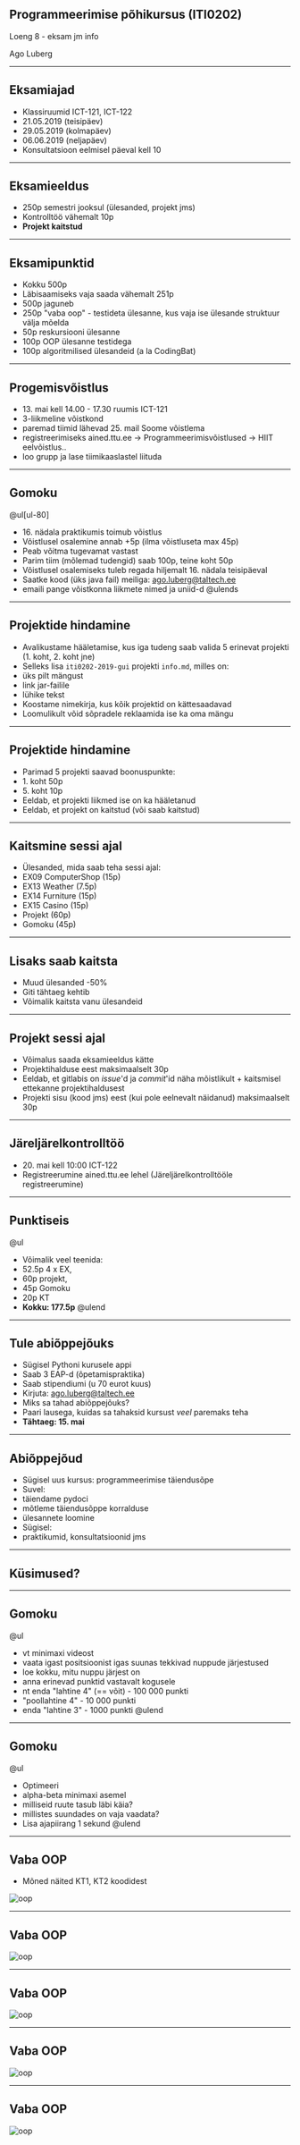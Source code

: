 ## Programmeerimise põhikursus (ITI0202)

Loeng 8 - eksam jm info

Ago Luberg

---

## Eksamiajad

- Klassiruumid ICT-121, ICT-122
- 21.05.2019 (teisipäev)
- 29.05.2019 (kolmapäev)
- 06.06.2019 (neljapäev)
- Konsultatsioon eelmisel päeval kell 10

---

## Eksamieeldus

- 250p semestri jooksul (ülesanded, projekt jms)
- Kontrolltöö vähemalt 10p
- **Projekt kaitstud**

---

## Eksamipunktid

- Kokku 500p
- Läbisaamiseks vaja saada vähemalt 251p
- 500p jaguneb
 - 250p "vaba oop" - testideta ülesanne, kus vaja ise ülesande struktuur välja mõelda
 - 50p reskursiooni ülesanne
 - 100p OOP ülesanne testidega
 - 100p algoritmilised ülesandeid (a la CodingBat)
 
---

## Progemisvõistlus

- 13\. mai kell 14.00 - 17.30 ruumis ICT-121
- 3-liikmeline võistkond
- paremad tiimid lähevad 25. mail Soome võistlema
- registreerimiseks ained.ttu.ee -> Programmeerimisvõistlused -> HIIT eelvõistlus..
- loo grupp ja lase tiimikaaslastel liituda

---

## Gomoku

@ul[ul-80]
- 16\. nädala praktikumis toimub võistlus
- Võistlusel osalemine annab +5p (ilma võistluseta max 45p)
- Peab võitma tugevamat vastast
- Parim tiim (mõlemad tudengid) saab 100p, teine koht 50p
- Võistlusel osalemiseks tuleb regada hiljemalt 16. nädala teisipäeval
- Saatke kood (üks java fail) meiliga: ago.luberg@taltech.ee
 - emaili pange võistkonna liikmete nimed ja uniid-d
@ulends

---

## Projektide hindamine

- Avalikustame hääletamise, kus iga tudeng saab valida 5 erinevat projekti (1. koht, 2. koht jne)
- Selleks lisa `iti0202-2019-gui` projekti `info.md`, milles on:
 - üks pilt mängust
 - link jar-failile
 - lühike tekst
- Koostame nimekirja, kus kõik projektid on kättesaadavad
- Loomulikult võid sõpradele reklaamida ise ka oma mängu

---

## Projektide hindamine

- Parimad 5 projekti saavad boonuspunkte:
 - 1\. koht 50p
 - 5\. koht 10p
- Eeldab, et projekti liikmed ise on ka hääletanud
- Eeldab, et projekt on kaitstud (või saab kaitstud)

---

## Kaitsmine sessi ajal

- Ülesanded, mida saab teha sessi ajal:
 - EX09 ComputerShop (15p)
 - EX13 Weather (7.5p)
 - EX14 Furniture (15p)
 - EX15 Casino (15p)
 - Projekt (60p)
 - Gomoku (45p)
 
---

## Lisaks saab kaitsta

- Muud ülesanded -50%
- Giti tähtaeg kehtib
- Võimalik kaitsta vanu ülesandeid

---

## Projekt sessi ajal

- Võimalus saada eksamieeldus kätte
- Projektihalduse eest maksimaalselt 30p
 - Eeldab, et gitlabis on *issue*'d ja *commit*'id näha mõistlikult + kaitsmisel ettekanne projektihaldusest
- Projekti sisu (kood jms) eest (kui pole eelnevalt näidanud) maksimaalselt 30p

---

## Järeljärelkontrolltöö

- 20\. mai kell 10:00 ICT-122
- Registreerumine ained.ttu.ee lehel (Järeljärelkontrolltööle registreerumine)

---

## Punktiseis

@ul
- Võimalik veel teenida:
 - 52.5p 4 x EX, 
 - 60p projekt, 
 - 45p Gomoku
 - 20p KT
- **Kokku: 177.5p**
@ulend

---

## Tule abiõppejõuks

- Sügisel Pythoni kurusele appi
- Saab 3 EAP-d (õpetamispraktika)
- Saab stipendiumi (u 70 eurot kuus)
- Kirjuta: ago.luberg@taltech.ee
 - Miks sa tahad abiõppejõuks?
 - Paari lausega, kuidas sa tahaksid kursust *veel* paremaks teha
- **Tähtaeg: 15. mai**

---

## Abiõppejõud

- Sügisel uus kursus: programmeerimise täiendusõpe
- Suvel: 
 - täiendame pydoci
 - mõtleme täiendusõppe korralduse
 - ülesannete loomine
- Sügisel:
 - praktikumid, konsultatsioonid jms
 
---

## Küsimused?

---

## Gomoku

@ul
- vt minimaxi videost
- vaata igast positsioonist igas suunas tekkivad nuppude järjestused
- loe kokku, mitu nuppu järjest on
- anna erinevad punktid vastavalt kogusele
 - nt enda "lahtine 4" (== võit) - 100 000 punkti
 - "poollahtine 4" - 10 000 punkti
 - enda "lahtine 3" - 1000 punkti
@ulend

---

## Gomoku

@ul
- Optimeeri
 - alpha-beta minimaxi asemel
 - milliseid ruute tasub läbi käia?
 - millistes suundades on vaja vaadata?
- Lisa ajapiirang 1 sekund
@ulend

---

## Vaba OOP

- Mõned näited KT1, KT2 koodidest

![oop](loeng8/oop_private_fields.png)

---

## Vaba OOP

![oop](loeng8/oop_type_string.png)

---

## Vaba OOP

![oop](loeng8/oop_constructor.png)

---

## Vaba OOP

![oop](loeng8/oop_optional.png)

---

## Vaba OOP

![oop](loeng8/oop_oet_add_dog.png)